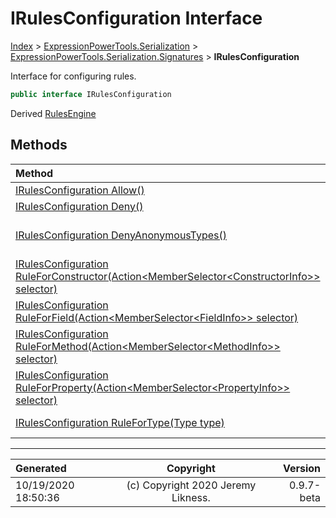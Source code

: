 ﻿# IRulesConfiguration Interface

[Index](../index.md) > [ExpressionPowerTools.Serialization](ExpressionPowerTools.Serialization.a.md) > [ExpressionPowerTools.Serialization.Signatures](ExpressionPowerTools.Serialization.Signatures.n.md) > **IRulesConfiguration**

Interface for configuring rules.

```csharp
public interface IRulesConfiguration
```

Derived  [RulesEngine](ExpressionPowerTools.Serialization.Rules.RulesEngine.cs.md) 

## Methods

| Method | Description |
| :-- | :-- |
| [IRulesConfiguration Allow()](ExpressionPowerTools.Serialization.Signatures.IRulesConfiguration.Allow.m.md) | Allow the rule. |
| [IRulesConfiguration Deny()](ExpressionPowerTools.Serialization.Signatures.IRulesConfiguration.Deny.m.md) | Deny the rule. |
| [IRulesConfiguration DenyAnonymousTypes()](ExpressionPowerTools.Serialization.Signatures.IRulesConfiguration.DenyAnonymousTypes.m.md) | Rule to deny anonymous types. |
| [IRulesConfiguration RuleForConstructor(Action&lt;MemberSelector&lt;ConstructorInfo>> selector)](ExpressionPowerTools.Serialization.Signatures.IRulesConfiguration.RuleForConstructor.m.md) | Rule for a [ConstructorInfo](https://docs.microsoft.com/dotnet/api/system.reflection.constructorinfo) . |
| [IRulesConfiguration RuleForField(Action&lt;MemberSelector&lt;FieldInfo>> selector)](ExpressionPowerTools.Serialization.Signatures.IRulesConfiguration.RuleForField.m.md) | Rule for a [FieldInfo](https://docs.microsoft.com/dotnet/api/system.reflection.fieldinfo) . |
| [IRulesConfiguration RuleForMethod(Action&lt;MemberSelector&lt;MethodInfo>> selector)](ExpressionPowerTools.Serialization.Signatures.IRulesConfiguration.RuleForMethod.m.md) | Rule for a [MethodInfo](https://docs.microsoft.com/dotnet/api/system.reflection.methodinfo) . |
| [IRulesConfiguration RuleForProperty(Action&lt;MemberSelector&lt;PropertyInfo>> selector)](ExpressionPowerTools.Serialization.Signatures.IRulesConfiguration.RuleForProperty.m.md) | Rule for a [PropertyInfo](https://docs.microsoft.com/dotnet/api/system.reflection.propertyinfo) . |
| [IRulesConfiguration RuleForType(Type type)](ExpressionPowerTools.Serialization.Signatures.IRulesConfiguration.RuleForType.m.md) | Set rule for [Type](https://docs.microsoft.com/dotnet/api/system.type) . |

---

| Generated | Copyright | Version |
| :-- | :-: | --: |
| 10/19/2020 18:50:36 | (c) Copyright 2020 Jeremy Likness. | 0.9.7-beta |
